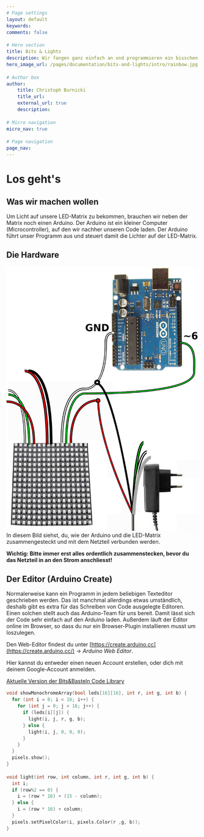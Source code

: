 ```yaml
---
# Page settings
layout: default
keywords:
comments: false

# Hero section
title: Bits & Lights
description: Wir fangen ganz einfach an und programmieren ein bisschen Licht auf eine LED-Matrix. Im Hintergrund haben wir ein bisschen was vorbereitet, sodass du mit ein paar ganz einfachen Zeilen Code deine ersten Bilder und Licht-Animationen auf deiner LED-Matrix siehst.
hero_image_url: /pages/documentation/bits-and-lights/intro/rainbow.jpg

# Author box
author:
    title: Christoph Burnicki
    title_url: 
    external_url: true
    description: 

# Micro navigation
micro_nav: true

# Page navigation
page_nav:
---
```


# Los geht's

## Was wir machen wollen

Um Licht auf unsere LED-Matrix zu bekommen, brauchen wir neben der Matrix noch einen Arduino. Der Arduino ist ein kleiner Computer (Microcontroller), auf den wir nachher unseren Code laden. Der Arduino führt unser Programm aus und steuert damit die Lichter auf der LED-Matrix.

## Die Hardware

<a href="/pages/documentation/bits-and-lights/intro/arduino-led-hardware-setup.jpg" target="_blank"><img src="/pages/documentation/bits-and-lights/intro/arduino-led-hardware-setup.jpg" class="inline" alt="Der Aufbau mit Arduino und LED-Matrix"/></a>In diesem Bild siehst, du, wie der Arduino und die LED-Matrix zusammengesteckt und mit dem Netzteil verbunden werden.

**Wichtig: Bitte immer erst alles ordentlich zusammenstecken, bevor du das Netzteil in an den Strom anschliesst!**

## Der Editor (Arduino Create)

Normalerweise kann ein Programm in jedem beliebigen Texteditor geschrieben werden. Das ist manchmal allerdings etwas umständlich, deshalb gibt es extra für das Schreiben von Code ausgelegte Editoren. Einen solchen stellt auch das Arduino-Team für uns bereit. Damit lässt sich der Code sehr einfach auf den Arduino laden. Außerdem läuft der Editor online im Browser, so dass du nur ein Browser-Plugin installieren musst um loszulegen.

Den Web-Editor findest du unter [https://create.arduino.cc](https://create.arduino.cc/) -> *Arduino Web Editor*. 

Hier kannst du entweder einen neuen Account erstellen, oder dich mit deinem Google-Account anmelden.

[Aktuelle Version der Bits&Basteln Code Library](/downloads/lib_bub.zip)

```c
void showMonochromeArray(bool leds[16][16], int r, int g, int b) {
  for (int i = 0; i < 16; i++) {
    for (int j = 0; j < 16; j++) {
      if (leds[i][j]) {
        light(i, j, r, g, b);
      } else {
        light(i, j, 0, 0, 0);
      }
    }
  }
  pixels.show();
}

void light(int row, int column, int r, int g, int b) {
  int i;
  if (row%2 == 0) {
    i = (row * 16) + (15 - column);
  } else {
    i = (row * 16) + column;
  }
  pixels.setPixelColor(i, pixels.Color(r ,g, b));
}
```
